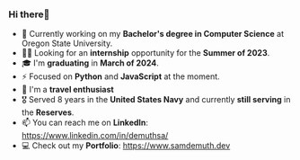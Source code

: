 ### **Hi there**👋<br>
  - 📖 Currently working on my **Bachelor's degree in Computer Science** at Oregon State University.
  - 👨‍💼 Looking for an **internship** opportunity for the **Summer of 2023**.
  - 🎓 I'm **graduating** in **March of 2024**.
  - ⚡️ Focused on **Python** and **JavaScript** at the moment.
  - 🥾 I'm a **travel enthusiast**
  - 🎖 Served 8 years in the **United States Navy** and currently **still serving** in the **Reserves**.
  - 📫 You can reach me on **LinkedIn**: https://www.linkedin.com/in/demuthsa/
  - 💻 Check out my **Portfolio**: https://www.samdemuth.dev

